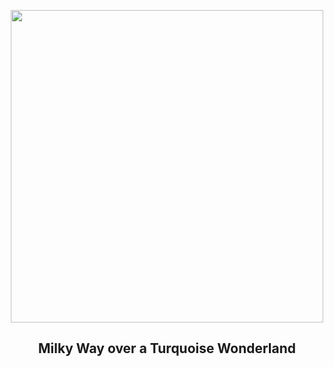 
<p align="center"><img src="https://apod.nasa.gov/apod/image/2305/SeaBlueSky_Horalek_960.jpg" width="500" height="500"></p>
<h2 align="center"> Milky Way over a Turquoise Wonderland </h2>

